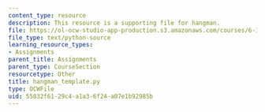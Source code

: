 ```yaml
---
content_type: resource
description: This resource is a supporting file for hangman.
file: https://ol-ocw-studio-app-production.s3.amazonaws.com/courses/6-189-a-gentle-introduction-to-programming-using-python-january-iap-2011/55832f6129c4a1a36f24a07e1b92985b_hangman_template.py
file_type: text/python-source
learning_resource_types:
- Assignments
parent_title: Assignments
parent_type: CourseSection
resourcetype: Other
title: hangman_template.py
type: OCWFile
uid: 55832f61-29c4-a1a3-6f24-a07e1b92985b
---
```

